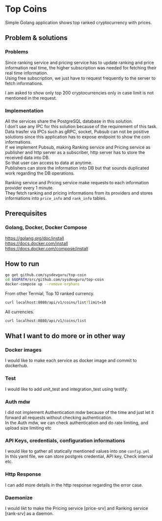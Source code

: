 # Top Coins
Simple Golang application shows top ranked cryptocurrency with prices.

## Problem & solutions
### Problems
Since ranking service and pricing service has to update ranking and price information real time, the higher subscription was needed for fetching their real time information.  
Using free subscription, we just have to request frequently to the server to fetch informations.  

I am asked to show only top 200 cryptocurrencies only in case limit is not mentioned in the request.  

### Implementation
All the services share the PostgreSQL database in this solution.  
I don't use any IPC for this solution because of the requirement of this task.  
Data trasfer via IPCs such as gRPC, socket, Pubsub can not be positive solutions since this application has to expose endpoint to show the coin informations.  
If we implement Pubsub, making Ranking service and Pricing service as publisher and http server as a subscriber, http server has to store the received data into DB.  
So that user can access to data at anytime.  
Publishers can store the information into DB but that sounds duplicated work regarding the DB operations.  

Ranking service and Pricing service make requests to each information provider every 1 minute.  
They fetch ranking and pricing informations from its providers and stores informations into `price_info` and `rank_info` tables.  

## Prerequisites
### Golang, Docker, Docker Compose
https://golang.org/doc/install  
https://docs.docker.com/install  
https://docs.docker.com/compose/install  

## How to run
```sh
go get github.com/sysdevguru/top-coin
cd $GOPATH/src/github.com/sysdevguru/top-coin
docker-compose up --remove-orphans
```

From other Termial, Top 10 ranked currency.  
```sh
curl localhost:8080/api/v1/coins/list?limit=10
```

All currencies.  
```sh
curl localhost:8080/api/v1/coins/list
```

## What I want to do more or in other way
### Docker images
I would like to make each service as docker image and commit to dockerhub.  
### Test
I would like to add unit_test and integration_test using testify.  
### Auth mdw
I did not implement Authentication mdw because of the time and just let it forward all requests without checking authentication.  
In the Auth mdw, we can check authentication and do rate limiting, and upload size limiting etc  
### API Keys, credentials, configuration informations
I would like to gather all statically mentioned values into one `config.yml`  
In this yaml file, we can store postgres credential, API key, Check interval etc.  
### Http Response
I can add more details in the http response regarding the error case.  
### Daemonize
I would likt to make the Pricing service [price-srv] and Ranking service [rank-srv] as a daemon.  
